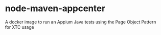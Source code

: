 # node-maven-appcenter
A docker image to run an Appium Java tests using the Page Object Pattern for XTC usage
